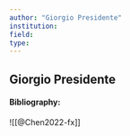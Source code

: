 ```yaml
---
author: "Giorgio Presidente"
institution:
field:
type:
---
```


## Giorgio Presidente
#### Bibliography:

![[@Chen2022-fx]]